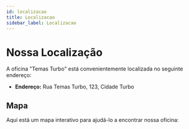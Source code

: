 ```yaml
---
id: localizacao
title: Localizacao
sidebar_label: Localizacao
---
```


# Nossa Localização

A oficina "Temas Turbo" está convenientemente localizada no seguinte endereço:

- **Endereço:** Rua Temas Turbo, 123, Cidade Turbo

## Mapa

Aqui está um mapa interativo para ajudá-lo a encontrar nossa oficina:


[comment]: <> (<iframe src="https://www.google.com/maps/embed?pb=!1m14!1m12!1m3!1d1339.2945252343495!2d-7.92368255509658!3d37.024175733514085!2m3!1f0!2f0!3f0!3m2!1i1024!2i768!4f13.1!5e0!3m2!1spt-PT!2spt!4v1701774009859!5m2!1spt-PT!2spt" width="600" height="450" style="border:0;" allowfullscreen="" loading="lazy" referrerpolicy="no-referrer-when-downgrade"></iframe>)